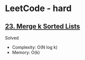 # LeetCode - hard

## [23. Merge k Sorted Lists](https://leetcode.com/problems/merge-k-sorted-lists)

Solved

* Complexity: O(N log k)
* Memory: O(k)

